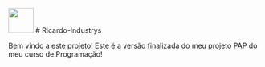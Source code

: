 <img src="https://ricardoindustryss.000webhostapp.com/IconPAP.png"  width="50" height="50"> # Ricardo-Industrys 

Bem vindo a este projeto! Este é a versão finalizada do meu projeto PAP do meu curso de Programação!
